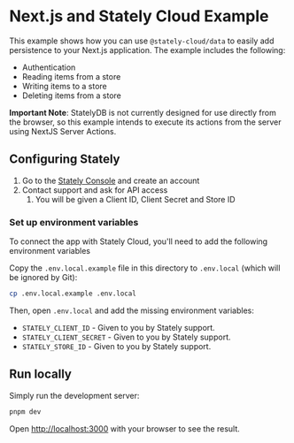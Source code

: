 # Next.js and Stately Cloud Example

This example shows how you can use `@stately-cloud/data` to easily add persistence to your Next.js application. The example includes the following:

- Authentication
- Reading items from a store
- Writing items to a store
- Deleting items from a store

**Important Note**: StatelyDB is not currently designed for use directly from the browser, so this example intends to execute its actions from the server using NextJS Server Actions.

## Configuring Stately

1. Go to the [Stately Console](https://console.stately.cloud) and create an account
2. Contact support and ask for API access
   1. You will be given a Client ID, Client Secret and Store ID


### Set up environment variables

To connect the app with Stately Cloud, you'll need to add the following environment variables

Copy the `.env.local.example` file in this directory to `.env.local` (which will be ignored by Git):

```bash
cp .env.local.example .env.local
```

Then, open `.env.local` and add the missing environment variables:

- `STATELY_CLIENT_ID` - Given to you by Stately support.
- `STATELY_CLIENT_SECRET` - Given to you by Stately support.
- `STATELY_STORE_ID` - Given to you by Stately support.


## Run locally

Simply run the development server:

```bash
pnpm dev
```

Open [http://localhost:3000](http://localhost:3000) with your browser to see the result.
